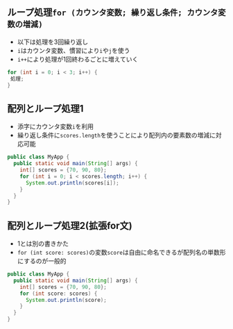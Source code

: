 ## ループ処理```for (カウンタ変数; 繰り返し条件; カウンタ変数の増減)```
- 以下は処理を3回繰り返し
- ```i```はカウンタ変数、慣習により```i```や```j```を使う
- ```i++```により処理が1回終わるごとに増えていく
```java
for (int i = 0; i < 3; i++) {
 処理;
}
```
## 配列とループ処理1
- 添字にカウンタ変数```i```を利用
- 繰り返し条件に```scores.length```を使うことにより配列内の要素数の増減に対応可能
```java
public class MyApp {
  public static void main(String[] args) {
    int[] scores = {70, 90, 80};
    for (int i = 0; i < scores.length; i++) {
      System.out.println(scores[i]);
    }
  }
}
```
## 配列とループ処理2(拡張for文)
- 1とは別の書きかた
- ```for (int score: scores)```の変数```score```は自由に命名できるが配列名の単数形にするのが一般的
```java
public class MyApp {
  public static void main(String[] args) {
    int[] scores = {70, 90, 80};
    for (int score: scores) {
      System.out.println(score);
    }
  }
}
```
